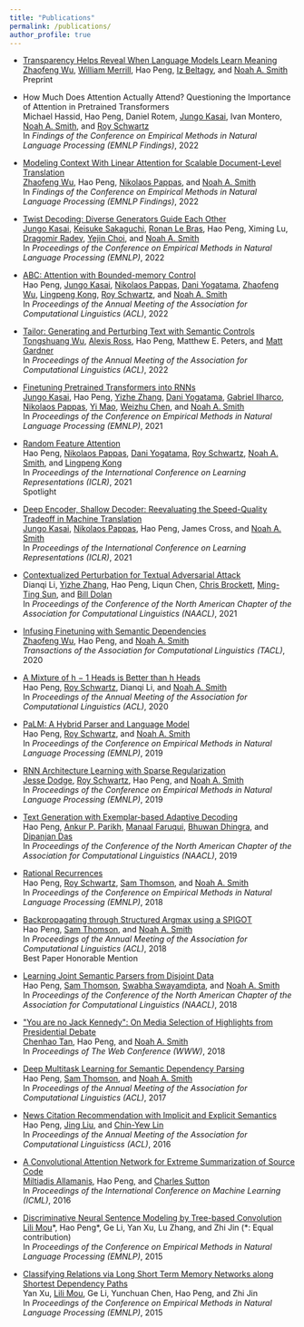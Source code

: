```yaml
---
title: "Publications"
permalink: /publications/
author_profile: true
---
```


* <a href="https://arxiv.org/abs/2210.07468">Transparency Helps Reveal When Language Models Learn Meaning</a></br>
<a href="https://zhaofengwu.github.io/">Zhaofeng Wu</a>,
<a href="https://lambdaviking.com/">William Merrill</a>,
Hao Peng,
<a href="https://beltagy.net/">Iz Beltagy</a>,
and
<a href="http://homes.cs.washington.edu/~nasmith/">Noah A. Smith</a></br>
Preprint

* How Much Does Attention Actually Attend? Questioning the Importance of Attention in Pretrained Transformers</br>
Michael Hassid,
Hao Peng,
Daniel Rotem,
<a href="https://homes.cs.washington.edu/~jkasai/">Jungo Kasai</a>,
Ivan Montero,
<a href="http://homes.cs.washington.edu/~nasmith/">Noah A. Smith</a>,
and
<a href="https://schwartz-lab-huji.github.io">Roy Schwartz</a></br>
In <em>Findings of the Conference on Empirical Methods in Natural Language Processing (EMNLP Findings)</em>, 2022

* <a href="https://arxiv.org/abs/2210.08431">Modeling Context With Linear Attention for Scalable Document-Level Translation</a></br>
<a href="https://zhaofengwu.github.io/">Zhaofeng Wu</a>,
Hao Peng,
<a href="https://nik0spapp.github.io/">Nikolaos Pappas</a>,
and
<a href="http://homes.cs.washington.edu/~nasmith/">Noah A. Smith</a></br>
In <em>Findings of the Conference on Empirical Methods in Natural Language Processing (EMNLP Findings)</em>, 2022

* <a href="https://arxiv.org/abs/2205.09273">Twist Decoding: Diverse Generators Guide Each Other</a></br>
<a href="https://homes.cs.washington.edu/~jkasai/">Jungo Kasai</a>,
<a href="https://keisuke-sakaguchi.github.io/">Keisuke Sakaguchi</a>,
<a href="https://rlebras.github.io/">Ronan Le Bras</a>,
Hao Peng,
Ximing Lu,
<a href="http://www.cs.yale.edu/homes/radev/">Dragomir Radev</a>,
<a href="https://homes.cs.washington.edu/~yejin/">Yejin Choi</a>,
and
<a href="http://homes.cs.washington.edu/~nasmith/">Noah A. Smith</a></br>
In <em>Proceedings of the Conference on Empirical Methods in Natural Language Processing (EMNLP)</em>, 2022

* <a href="https://arxiv.org/abs/2110.02488">ABC: Attention with Bounded-memory Control</a></br>
Hao Peng, 
<a href="https://homes.cs.washington.edu/~jkasai/">Jungo Kasai</a>, 
<a href="https://nik0spapp.github.io">Nikolaos Pappas</a>, 
<a href="https://dyogatama.github.io">Dani Yogatama</a>,
<a href="https://zhaofengwu.github.io">Zhaofeng Wu</a>,
<a href="https://ikekonglp.github.io">Lingpeng Kong</a>,
<a href="https://schwartz-lab-huji.github.io">Roy Schwartz</a>,
and
<a href="http://homes.cs.washington.edu/~nasmith/">Noah A. Smith</a></br>
In <em>Proceedings of the Annual Meeting of the Association for Computational Linguistics (ACL)</em>, 2022
    
* <a href="https://arxiv.org/abs/2107.07150">Tailor: Generating and Perturbing Text with Semantic Controls</a><br/>
<a href="https://homes.cs.washington.edu/~wtshuang/">Tongshuang Wu</a>,
<a href="https://alexisjihyeross.github.io">Alexis Ross</a>, 
Hao Peng, 
Matthew E. Peters, 
and
<a href="https://matt-gardner.github.io">Matt Gardner</a><br/>
In <em>Proceedings of the Annual Meeting of the Association for Computational Linguistics (ACL)</em>, 2022<br/>

* <a href="https://arxiv.org/abs/2103.13076">Finetuning Pretrained Transformers into RNNs</a><br/>
<a href="https://homes.cs.washington.edu/~jkasai/">Jungo Kasai</a>, 
Hao Peng, 
<a href="https://dreasysnail.github.io">Yizhe Zhang</a>, 
<a href="https://dyogatama.github.io">Dani Yogatama</a>,
<a href="http://gabrielilharco.com">Gabriel Ilharco</a>, 
<a href="https://nik0spapp.github.io">Nikolaos Pappas</a>, 
<a href="https://www.microsoft.com/en-us/research/people/maoyi/">Yi Mao</a>, 
<a href="https://www.microsoft.com/en-us/research/people/wzchen/">Weizhu Chen</a>, 
and
<a href="http://homes.cs.washington.edu/~nasmith/">Noah A. Smith</a><br/>
In <em>Proceedings of the Conference on Empirical Methods in Natural Language Processing (EMNLP)</em>, 2021<br/>

* <a href="https://arxiv.org/abs/2103.02143">Random Feature Attention</a><br/>
Hao Peng,
<a href="https://nik0spapp.github.io">Nikolaos Pappas</a>,
<a href="https://dyogatama.github.io">Dani Yogatama</a>,
<a href="https://schwartz-lab-huji.github.io">Roy Schwartz</a>,
<a href="http://homes.cs.washington.edu/~nasmith/">Noah A. Smith</a>,
and 
<a href="https://ikekonglp.github.io">Lingpeng Kong</a><br/>
In <em>Proceedings of the International Conference on Learning Representations (ICLR)</em>, 2021<br/> 
<span class="label label-default">Spotlight</em><br>

* <a href="https://arxiv.org/abs/2006.10369">Deep Encoder, Shallow Decoder: Reevaluating the Speed-Quality Tradeoff in Machine Translation</a><br/>
<a href="https://homes.cs.washington.edu/~jkasai/">Jungo Kasai</a>,
<a href="https://nik0spapp.github.io">Nikolaos Pappas</a>,
Hao Peng, 
James Cross,
and <a href="http://homes.cs.washington.edu/~nasmith/">Noah A. Smith</a><br/>
In <em>Proceedings of the International Conference on Learning Representations (ICLR)</em>, 2021<br/> 

* <a href="https://arxiv.org/abs/2009.07502">Contextualized Perturbation for Textual Adversarial Attack</a><br/>
Dianqi Li,
<a href="https://dreasysnail.github.io">Yizhe Zhang</a>,
Hao Peng,
Liqun Chen,
<a href="https://www.microsoft.com/en-us/research/people/chrisbkt/">Chris Brockett</a>,
<a href="https://people.ece.uw.edu/sun/">Ming-Ting Sun</a>,
and <a href="https://www.microsoft.com/en-us/research/people/billdol/">Bill Dolan</a><br/>
In <em>Proceedings of the Conference of the North American Chapter of the Association for Computational Linguistics (NAACL)</em>, 2021<br/> 

* <a href="https://arxiv.org/abs/2012.05395">Infusing Finetuning with Semantic Dependencies</a><br/>
<a href="https://zhaofengwu.github.io">Zhaofeng Wu</a>,
Hao Peng, 
and <a href="http://homes.cs.washington.edu/~nasmith/">Noah A. Smith</a><br/>
<em>Transactions of the Association for Computational Linguistics (TACL)</em>, 2020<br/>

* <a href="https://aclanthology.org/2020.acl-main.587.pdf">A Mixture of h − 1 Heads is Better than h Heads</a><br/>
Hao Peng,
<a href="https://schwartz-lab-huji.github.io">Roy Schwartz</a>,
Dianqi Li, 
and <a href="http://homes.cs.washington.edu/~nasmith/">Noah A. Smith</a><br/>
In <em>Proceedings of the Annual Meeting of the Association for Computational Linguistics (ACL)</em>, 2020<br/> 

* <a href="https://arxiv.org/abs/1909.02134">PaLM: A Hybrid Parser and Language Model</a><br/>
Hao Peng,
<a href="https://schwartz-lab-huji.github.io">Roy Schwartz</a>,
and <a href="http://homes.cs.washington.edu/~nasmith/">Noah A. Smith</a><br/>
In <em>Proceedings of the Conference on Empirical Methods in Natural Language Processing (EMNLP)</em>, 2019<br/> 

* <a href="https://aclanthology.org/D19-1110/">RNN Architecture Learning with Sparse Regularization</a><br/>
<a href="http://www.cs.cmu.edu/~jessed/">Jesse Dodge</a>,
<a href="https://schwartz-lab-huji.github.io">Roy Schwartz</a>,
Hao Peng,
and <a href="http://homes.cs.washington.edu/~nasmith/">Noah A. Smith</a><br/>
In <em>Proceedings of the Conference on Empirical Methods in Natural Language Processing (EMNLP)</em>, 2019<br/> 

* <a href="https://arxiv.org/abs/1904.04428">Text Generation with Exemplar-based Adaptive Decoding</a><br/>
Hao Peng, <a href="https://www.cs.cmu.edu/~apparikh/">Ankur P. Parikh</a>, <a href="https://www.manaalfaruqui.com">Manaal Faruqui</a>, 
<a href="http://www.cs.cmu.edu/~bdhingra/">Bhuwan Dhingra</a>,
and <a href="http://www.dipanjandas.com">Dipanjan Das</a><br/>
In <em>Proceedings of the Conference of the North American Chapter of the Association for Computational Linguistics (NAACL)</em>, 2019<br/>

* <a href="https://arxiv.org/abs/1808.09357">Rational Recurrences</a><br/>
Hao Peng,
<a href="https://schwartz-lab-huji.github.io">Roy Schwartz</a>,
<a href="http://samthomson.com">Sam Thomson</a>, and <a href="http://homes.cs.washington.edu/~nasmith/">Noah A. Smith</a><br/>
In <em>Proceedings of the Conference on Empirical Methods in Natural Language Processing (EMNLP)</em>, 2018<br/> 

* <a href="https://arxiv.org/abs/1805.04658">Backpropagating through Structured Argmax using a SPIGOT</a><br/>
Hao Peng, <a href="http://samthomson.com">Sam Thomson</a>,  and <a href="http://homes.cs.washington.edu/~nasmith/">Noah A. Smith</a><br/>
In <em>Proceedings of the Annual Meeting of the Association for Computational Linguistics (ACL)</em>, 2018<br/> 
<span class="label label-default">Best Paper Honorable Mention</em><br>

* <a href="https://arxiv.org/abs/1804.05990">Learning Joint Semantic Parsers from Disjoint Data</a><br/>
Hao Peng, <a href="http://samthomson.com">Sam Thomson</a>, <a href="http://www.cs.cmu.edu/~sswayamd/">Swabha Swayamdipta</a>, and <a href="http://homes.cs.washington.edu/~nasmith/">Noah A. Smith</a><br/>
In <em>Proceedings of the Conference of the North American Chapter of the Association for Computational Linguistics (NAACL)</em>, 2018<br/>

* <a href="https://arxiv.org/abs/1802.08690">"You are no Jack Kennedy": On Media Selection of Highlights from Presidential Debate</a><br/>
<a href="https://chenhaot.com">Chenhao Tan</a>, Hao Peng, and <a href="http://homes.cs.washington.edu/~nasmith/">Noah A. Smith</a><br/>
In <em>Proceedings of The Web Conference (WWW)</em>, 2018<br/>

* <a href="https://arxiv.org/abs/1704.06855">Deep Multitask Learning for Semantic Dependency Parsing</a><br/>
Hao Peng, <a href="http://samthomson.com">Sam Thomson</a>, and <a href="http://homes.cs.washington.edu/~nasmith/">Noah A. Smith</a><br/>
In <em>Proceedings of the Annual Meeting of the Association for Computational Linguistics (ACL)</em>, 2017<br/>

* <a href="https://aclanthology.org/P16-1037/">News Citation Recommendation with Implicit and Explicit Semantics</a><br/>
Hao Peng, <a href="http://ir.hit.edu.cn/~jliu/">Jing Liu</a>, and <a href="https://www.microsoft.com/en-us/research/people/cyl/">Chin-Yew Lin</a><br/>
In <em>Proceedings of the Annual Meeting of the Association for Computational Linguisticss (ACL)</em>, 2016<br/>

* <a href="https://arxiv.org/abs/1602.03001">A Convolutional Attention Network for Extreme Summarization of Source Code</a><br/>
<a href="https://miltos.allamanis.com">Miltiadis Allamanis</a>, Hao Peng, and <a href="http://homepages.inf.ed.ac.uk/csutton/">Charles Sutton</a><br/>
In <em>Proceedings of the International Conference on Machine Learning (ICML)</em>, 2016<br/>

* <a href="https://arxiv.org/abs/1504.01106">Discriminative Neural Sentence Modeling by Tree-based Convolution</a><br/>
<a href="https://lili-mou.github.io">Lili Mou</a>\*, Hao Peng\*, Ge Li, Yan Xu, Lu Zhang, and Zhi Jin (\*: Equal contribution)<br/>
In <em>Proceedings of the Conference on Empirical Methods in Natural Language Processing (EMNLP)</em>, 2015<br/>

* <a href="https://arxiv.org/abs/1508.03720">Classifying Relations via Long Short Term Memory Networks along Shortest Dependency Paths</a><br/>
Yan Xu, <a href="https://lili-mou.github.io">Lili Mou</a>, Ge Li, Yunchuan Chen, Hao Peng, and Zhi Jin<br/>
In <em>Proceedings of the Conference on Empirical Methods in Natural Language Processing (EMNLP)</em>, 2015<br/>